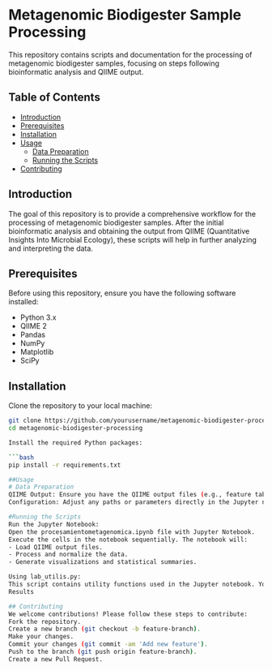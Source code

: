# Metagenomic Biodigester Sample Processing

This repository contains scripts and documentation for the processing of metagenomic biodigester samples, focusing on steps following bioinformatic analysis and QIIME output.

## Table of Contents

- [Introduction](#introduction)
- [Prerequisites](#prerequisites)
- [Installation](#installation)
- [Usage](#usage)
  - [Data Preparation](#data-preparation)
  - [Running the Scripts](#running-the-scripts)
- [Contributing](#contributing)

## Introduction

The goal of this repository is to provide a comprehensive workflow for the processing of metagenomic biodigester samples. After the initial bioinformatic analysis and obtaining the output from QIIME (Quantitative Insights Into Microbial Ecology), these scripts will help in further analyzing and interpreting the data.

## Prerequisites

Before using this repository, ensure you have the following software installed:

- Python 3.x
- QIIME 2
- Pandas
- NumPy
- Matplotlib
- SciPy

## Installation

Clone the repository to your local machine:

```bash
git clone https://github.com/yourusername/metagenomic-biodigester-processing.git
cd metagenomic-biodigester-processing

Install the required Python packages:

```bash
pip install -r requirements.txt

##Usage
# Data Preparation
QIIME Output: Ensure you have the QIIME output files (e.g., feature table, taxonomy classification, metadata).
Configuration: Adjust any paths or parameters directly in the Jupyter notebook or lab_utilis.py if necessary.

#Running the Scripts
Run the Jupyter Notebook:
Open the procesamientometagenomica.ipynb file with Jupyter Notebook.
Execute the cells in the notebook sequentially. The notebook will:
- Load QIIME output files.
- Process and normalize the data.
- Generate visualizations and statistical summaries.

Using lab_utilis.py:
This script contains utility functions used in the Jupyter notebook. You can import and use these functions in your own scripts if needed.
Results

## Contributing
We welcome contributions! Please follow these steps to contribute:
Fork the repository.
Create a new branch (git checkout -b feature-branch).
Make your changes.
Commit your changes (git commit -am 'Add new feature').
Push to the branch (git push origin feature-branch).
Create a new Pull Request.
